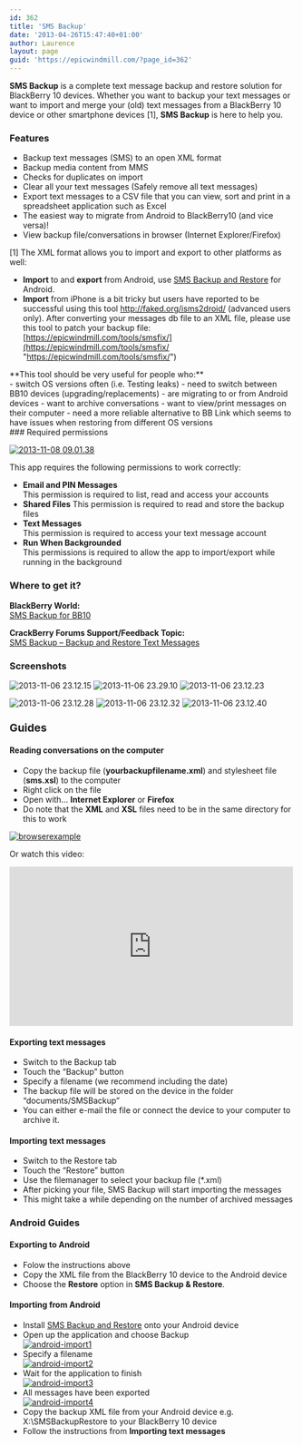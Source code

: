 ```yaml
---
id: 362
title: 'SMS Backup'
date: '2013-04-26T15:47:40+01:00'
author: Laurence
layout: page
guid: 'https://epicwindmill.com/?page_id=362'
---
```


**SMS Backup** is a complete text message backup and restore solution for BlackBerry 10 devices. Whether you want to backup your text messages or want to import and merge your (old) text messages from a BlackBerry 10 device or other smartphone devices \[1\], **SMS Backup** is here to help you.

### Features

- Backup text messages (SMS) to an open XML format
- Backup media content from MMS
- Checks for duplicates on import
- Clear all your text messages (Safely remove all text messages)
- Export text messages to a CSV file that you can view, sort and print in a spreadsheet application such as Excel
- The easiest way to migrate from Android to BlackBerry10 (and vice versa)!
- View backup file/conversations in browser (Internet Explorer/Firefox)

\[1\] The XML format allows you to import and export to other platforms as well:

- **Import** to and **export** from Android, use [SMS Backup and Restore](https://play.google.com/store/apps/details?id=com.riteshsahu.SMSBackupRestore) for Android.
- **Import** from iPhone is a bit tricky but users have reported to be successful using this tool <http://faked.org/isms2droid/> (advanced users only). After converting your messages db file to an XML file, please use this tool to patch your backup file: [https://epicwindmill.com/tools/smsfix/](https://epicwindmill.com/tools/smsfix/ "https://epicwindmill.com/tools/smsfix/")

<div></div><div>**This tool should be very useful for people who:**</div><div>- switch OS versions often (i.e. Testing leaks)
- need to switch between BB10 devices (upgrading/replacements)
- are migrating to or from Android devices
- want to archive conversations
- want to view/print messages on their computer
- need a more reliable alternative to BB Link which seems to have issues when restoring from different OS versions

</div>### Required permissions

[![2013-11-08 09.01.38](https://epicwindmill.com/wp-content/uploads/2013/04/2013-11-08-09.01.38-180x300.png)](https://epicwindmill.com/wp-content/uploads/2013/04/2013-11-08-09.01.38.png)

This app requires the following permissions to work correctly:

- <span style="line-height: 13px;">**Email and PIN Messages**  
    This permission is required to list, read and access your accounts</span>
- **Shared Files** This permission is required to read and store the backup files
- **Text Messages**  
    This permission is required to access your text message account
- **Run When Backgrounded**  
    This permissions is required to allow the app to import/export while running in the background

### Where to get it?

**BlackBerry World:**  
[SMS Backup for BB10](http://appworld.blackberry.com/webstore/content/27686935/)

**CrackBerry Forums Support/Feedback Topic:**  
[SMS Backup – Backup and Restore Text Messages](http://forums.crackberry.com/app-announcements-f281/sms-backup-backup-restore-text-messages-801268/)

### Screenshots

![2013-11-06 23.12.15](https://epicwindmill.com/wp-content/uploads/2013/11/2013-11-06-23.12.15-180x300.png) ![2013-11-06 23.29.10](https://epicwindmill.com/wp-content/uploads/2013/11/2013-11-06-23.29.10-180x300.png) ![2013-11-06 23.12.23](https://epicwindmill.com/wp-content/uploads/2013/11/2013-11-06-23.12.23-180x300.png)

![2013-11-06 23.12.28](https://epicwindmill.com/wp-content/uploads/2013/11/2013-11-06-23.12.28-180x300.png) ![2013-11-06 23.12.32](https://epicwindmill.com/wp-content/uploads/2013/11/2013-11-06-23.12.32-180x300.png) ![2013-11-06 23.12.40](https://epicwindmill.com/wp-content/uploads/2013/11/2013-11-06-23.12.40-180x300.png)

### <span style="font-size: 1.17em;">Guides</span>

#### Reading conversations on the computer

- Copy the backup file (**yourbackupfilename.xml**) and stylesheet file (**sms.xsl**) to the computer
- Right click on the file
- Open with… **Internet Explorer** or **Firefox**
- Do note that the **XML** and **XSL** files need to be in the same directory for this to work

[![browserexample](https://epicwindmill.com/wp-content/uploads/2013/04/browserexample-150x150.jpg)](https://epicwindmill.com/wp-content/uploads/2013/04/browserexample.jpg)

Or watch this video:  
<iframe allow="accelerometer; autoplay; clipboard-write; encrypted-media; gyroscope; picture-in-picture; web-share" allowfullscreen="" frameborder="0" height="281" loading="lazy" src="https://www.youtube.com/embed/FWOQqUZu74s?feature=oembed" title="SMS Backup for BB10 - Tutorial: How to check your backup" width="500"></iframe>

#### Exporting text messages

- <span style="line-height: 13px;">Switch to the Backup tab</span>
- Touch the “Backup” button
- Specify a filename (we recommend including the date)
- The backup file will be stored on the device in the folder “documents/SMSBackup”
- You can either e-mail the file or connect the device to your computer to archive it.

#### <span style="font-size: 1em;">Importing text messages</span>

- <span style="line-height: 13px;">Switch to the Restore tab</span>
- Touch the “Restore” button
- Use the filemanager to select your backup file (\*.xml)
- After picking your file, SMS Backup will start importing the messages
- This might take a while depending on the number of archived messages

### Android Guides

#### Exporting to Android

- Folow the instructions above
- Copy the XML file from the BlackBerry 10 device to the Android device
- Choose the **Restore** option in **SMS Backup &amp; Restore**.

#### Importing from Android

- <span style="line-height: 13px;">Install [SMS Backup and Restore](https://play.google.com/store/apps/details?id=com.riteshsahu.SMSBackupRestore) onto your Android device</span>
- Open up the application and choose Backup  
    [![android-import1](https://epicwindmill.com/wp-content/uploads/2013/04/android-import1-180x300.jpg)](https://epicwindmill.com/wp-content/uploads/2013/04/android-import1.jpg)
- Specify a filename  
    [![android-import2](https://epicwindmill.com/wp-content/uploads/2013/04/android-import2-180x300.jpg)](https://epicwindmill.com/wp-content/uploads/2013/04/android-import2.jpg)
- Wait for the application to finish  
    [![android-import3](https://epicwindmill.com/wp-content/uploads/2013/04/android-import3-180x300.jpg)](https://epicwindmill.com/wp-content/uploads/2013/04/android-import3.jpg)
- All messages have been exported  
    [![android-import4](https://epicwindmill.com/wp-content/uploads/2013/04/android-import4-180x300.jpg)](https://epicwindmill.com/wp-content/uploads/2013/04/android-import4.jpg)
- Copy the backup XML file from your Android device e.g. X:\\SMSBackupRestore to your BlackBerry 10 device
- Follow the instructions from **Importing text messages**